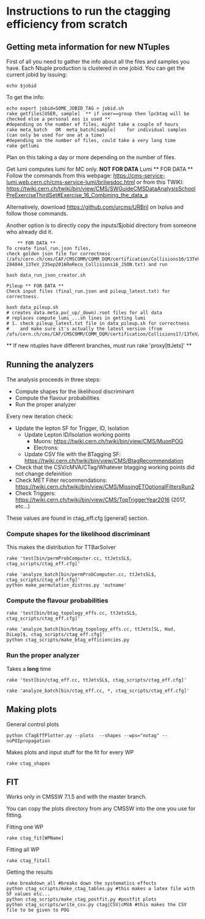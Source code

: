 # Instructions to run the ctagging efficiency from scratch

## Getting meta information for new NTuples

First of all you need to gather the info about all the files and samples you have. Each Ntuple production is clustered in one jobid. You can get the current jobid by issuing:
```
echo $jobid
```

To get the info:

```
echo export jobid=SOME_JOBID_TAG > jobid.sh
rake getfiles[USER, sample]  ** if user==group then lpcbtag will be checked else a personal eos is used **
#depending on the number of files, might take a couple of hours
rake meta_batch   OR  meta_batch[sample]    for individual samples (can only be used for one at a time)
#depending on the number of files, could take a very long time
rake getlumi
```

Plan on this taking a day or more depending on the number of files.

Get lumi computes lumi for MC only. **NOT FOR DATA**
Lumi ** FOR DATA **
Follow the commands from this webpage: https://cms-service-lumi.web.cern.ch/cms-service-lumi/brilwsdoc.html
    or from this TWIKI: https://twiki.cern.ch/twiki/bin/view/CMS/SWGuideCMSDataAnalysisSchoolPreExerciseThirdSet#Exercise_16_Combining_the_data_a

Alternatively, download https://github.com/urcms/URBril on lxplus and follow those commands.

Another option is to directly copy the inputs/$jobid directory from someone who already did it.

```
    ** FOR DATA **
To create final_run.json files,
check golden json file for correctness (/afs/cern.ch/cms/CAF/CMSCOMM/COMM_DQM/certification/Collisions16/13TeV/ReReco/Final/Cert_271036-284044_13TeV_23Sep2016ReReco_Collisions16_JSON.txt) and run

bash data_run_json_creator.sh

Pileup ** FOR DATA **
Check input files (final_run.json and pileup_latest.txt) for correctness.

bash data_pileup.sh
# creates data.meta.pu(_up/_down).root files for all data
# replaces compute_lumi_...sh lines in getting lumi
# 1. check pileup_latest.txt file in data_pileup.sh for correctness
#    and make sure it's actually the latest version (from /afs/cern.ch/cms/CAF/CMSCOMM/COMM_DQM/certification/Collisions17/13TeV/PileUp/)
```

** If new ntuples have different branches, must run rake 'proxy[ttJets]' **


## Running the analyzers

The analysis proceeds in three steps:
   * Compute shapes for the likelihood discriminant
   * Compute the flavour probabilities
   * Run the proper analyzer

Every new iteration check:
   * Update the lepton SF for Trigger, ID, Isolation
	 * Update Lepton ID/Isolation working points
	    * Muons: https://twiki.cern.ch/twiki/bin/view/CMS/MuonPOG
	    * Electrons: 
	 * Update CSV file with the BTagging SF: https://twiki.cern.ch/twiki/bin/view/CMS/BtagRecommendation
   * Check that the CSV/cMVA/CTag/Whatever btagging working points did not change defeinition
   * Check MET Filter recommendations: https://twiki.cern.ch/twiki/bin/view/CMS/MissingETOptionalFiltersRun2
   * Check Triggers: https://twiki.cern.ch/twiki/bin/view/CMS/TopTriggerYear2016 (2017, etc...)


These values are found in ctag_eff.cfg [general] section.

### Compute shapes for the likelihood discriminant

This makes the distribution for TTBarSolver

```
rake 'test[bin/permProbComputer.cc, ttJetsSL$, ctag_scripts/ctag_eff.cfg]'

rake 'analyze_batch[bin/permProbComputer.cc, ttJetsSL$, ctag_scripts/ctag_eff.cfg]'
python make_permutation_distros.py 'outname'
```

### Compute the flavour probabilities

```
rake 'test[bin/btag_topology_effs.cc, ttJetsSL$, ctag_scripts/ctag_eff.cfg]'

rake 'analyze_batch[bin/btag_topology_effs.cc, ttJets[SL, Had, DiLep]$, ctag_scripts/ctag_eff.cfg]'
python ctag_scripts/make_btag_efficiencies.py
```

### Run the proper analyzer

Takes a **long** time
```
rake 'test[bin/ctag_eff.cc, ttJetsSL$, ctag_scripts/ctag_eff.cfg]'

rake 'analyze_batch[bin/ctag_eff.cc, *, ctag_scripts/ctag_eff.cfg]'
```

## Making plots

General control plots

```
python CTagEffPlotter.py --plots  --shapes --wps="notag" --noPOIpropagation
```

Makes plots and input stuff for the fit for every WP
```
rake ctag_shapes
```

## FIT

Works only in CMSSW 7.1.5 and with the master branch.

You can copy the plots directory from any CMSSW into the one you use for fitting.

Fitting one WP
```
rake ctag_fit[WPName]
```

Fitting all WP
```
rake ctag_fitall
```

Getting the results
```
rake breakdown_all #breaks down the systematics effects
python ctag_scripts/make_ctag_tables.py #this makes a latex file with SF values etc...
python ctag_scripts/make_ctag_postfit.py #postfit plots
python ctag_scripts/write_csv.py ctag|CSV|cMVA #this makes the CSV file to be given to POG
```
